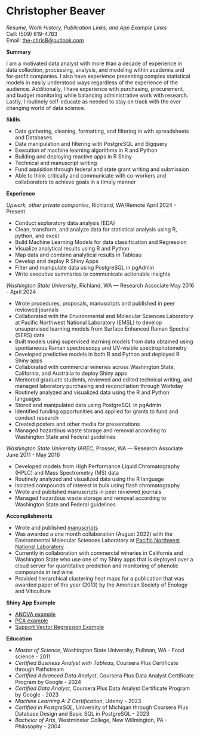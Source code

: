 # Christopher Beaver
*Resume, Work History, Publication Links, and App Example Links*  
Cell: (509) 619-4783  
Email: the-chrisB@outlook.com 

**Summary**

I am a motivated data analyst with more than a decade of experience in data collection, processing, analysis, and modeling within academia and for-profit companies.  I also have experience presenting complex statistical models in easily understood ways regardless of the experience of the audience.  Additionally, I have experience with purchasing, procurement, and budget monitoring while balancing administrative work with research.   Lastly, I routinely self-educate as needed to stay on track with the ever changing world of data science.

**Skills**

- Data gathering, cleaning, formatting, and filtering in with spreadsheets and Databases
- Data manipulation and filtering with PostgreSQL and Bigquery
- Execution of machine learning algorithms in R and Python
- Building and deploying reactive apps in  R Shiny
- Technical and manuscript writing
- Fund aquisition through federal and state grant writing and submission 
- Able to think critically and communicate with co-workers and collaborators to achieve goals in a timely manner

**Experience**

*Upwork, other private companies*, Richland, WA/Remote
April 2024 - Present

- Conduct exploratory data analysis (EDA)
- Clean, transform, and analyze data for statistical analysis using R, python, and excel
- Build Machine Learning Models for data classification and Regression
- Visualize analytical results using R and Python
- Map data and combine analytical results in Tableau
- Develop and deploy R Shiny Apps
- Filter and manipulate data using PostgreSQL in pgAdmin
- Write executive summaries to communicate actionable insights

*Washington State University*, Richland, WA — Research Associate
May 2016 - April 2024

- Wrote procedures, proposals, manuscripts and published in peer reviewed journals
- Collaborated with the Environmental and Molecular Sciences Laboratory at Pacific Northwest National Laboratory (EMSL) to develop unsupervised learning models from Surface Enhanced Raman Spectral (SERS) data
- Built models using supervised learning models from data obtained using spontaneous Raman spectroscopy and UV-visible spectrophotometry 
- Developed predictive models in both R and Python and deployed R Shiny apps
- Collaborated with commercial wineries across Washington State, California, and Australia to deploy Shiny apps 
- Mentored graduate students, reviewed and edited technical writing, and managed laboratory purchasing and reconciliation through Workday
- Routinely analyzed and visualized data using the R and Python languages
- Stored and manipulated data using PostgreSQL in pgAdmin
- Identified funding opportunities and applied for grants to fund and conduct research
- Created posters and other media for presentations
- Managed hazardous waste storage and removal according to Washington State and Federal guidelines

*Washington State University IAREC*, Prosser, WA — Research Associate
June 2011 - May 2016

- Developed models from High Performance Liquid Chromatography (HPLC) and Mass Spectrometry (MS) data
- Routinely analyzed and visualized data using the R language
- Isolated compounds of interest in bulk using flash chromatography
- Wrote and published manuscripts in peer reviewed journals
- Managed hazardous waste storage and removal according to Washington State and Federal guidelines

**Accomplishments**

- Wrote and published [manuscripts](https://scholar.google.com/citations?user=dXEaLE4AAAAJ&hl=en&oi=ao)
- Was awarded a one month collaboration (August 2022) with the Environmental Molecular Sciences Laboratory at [Pacific Northwest National Laboratory](https://doi.org/10.46936/ltds.proj.2022.60408/60008497) 
- Currently in collaboration with  commercial wineries in California and Washington State who use one of my Shiny apps that 
  is deployed over a cloud server for quantitative prediction and monitoring of phenolic compounds in red wine
- Provided hierarchical clustering heat maps for a publication that was awarded paper of the year (2013) by the American Society of Enology and Viticulture

**Shiny App Example**

- [ANOVA example](http://christopherbeaver.shinyapps.io/anova/)
- [PCA example](https://christopherbeaver.shinyapps.io/pca2/)
- [Support Vector Regression Example](http://christopherbeaver.shinyapps.io/phenolics/)

**Education**

- *Master of Science*, Washington State University, Pullman, WA - Food science - 2011
- *Certified Business Analyst with Tableau*, Coursera Plus Certificate through Pathstream
- *Certified Advanced Data Analyst*, Coursera Plus Data Analyst Certificate Program by Google - 2024
- *Certified Data Analyst*, Coursera Plus Data Analyst Certificate Program by Google - 2023
- *Machine Learning A-Z Certification*, Udemy - 2023
- *Certified in PostgreSQL*, University of Michigan through Coursera Plus Database Design and Basic SQL in PostgreSQL - 2023
- *Bachelor of Arts*, Westminster College, New Willmington, PA - Philosophy - 2004
